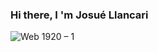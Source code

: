 ### Hi there, I 'm Josué Llancari

![Web 1920 – 1](https://user-images.githubusercontent.com/49120032/171288945-fb1d6abb-98ec-4dc8-8512-3776c5bbb0fb.png)
